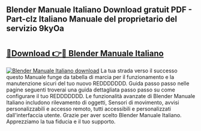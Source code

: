 ## Blender Manuale Italiano Download gratuit PDF - Part-cIz Italiano Manuale del proprietario del servizio 9kyOa

# <h2><a href="http://df9c049.blite.top/?on=Blender+Manuale+Italiano">🔗Download 👉🔴 Blender Manuale Italiano</a></h2>

[![Blender Manuale Italiano download](https://i.imgur.com/lujVjoI.png)](http://df9c049.blite.top/?on=Blender+Manuale+Italiano)
La tua strada verso il successo questo Manuale funge da tabella di marcia per il funzionamento e la manutenzione sicuri del tuo nuovo REDDDDDDD. Guida passo passo nelle pagine seguenti troverai una guida dettagliata passo passo su come configurare il tuo REDDDDDDD. Le funzionalità avanzate di Blender Manuale Italiano includono rilevamento di oggetti, Sensori di movimento, avvisi personalizzabili e accesso remoto, tutti accessibili e personalizzati dall'interfaccia utente. Grazie per aver scelto Blender Manuale Italiano. Apprezziamo la tua fiducia e il tuo supporto.
